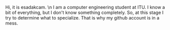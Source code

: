 Hi, it is esadakcam. \n
I am a computer engineering student at ITU.
I know a bit of everything, but I don't know something completely. 
So, at this stage I try to determine what to specialize. That is why my github account is in a mess.

